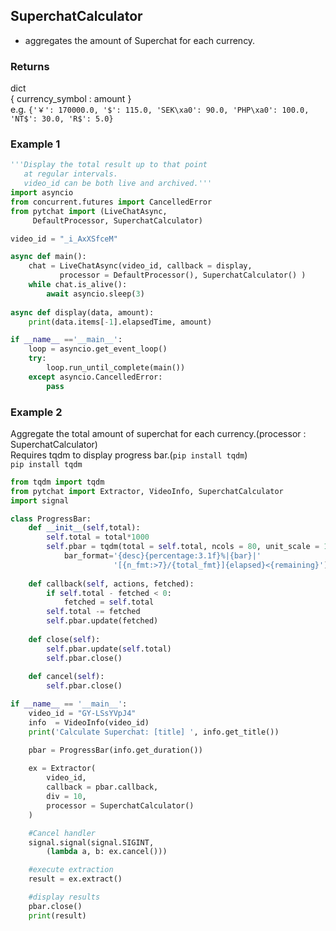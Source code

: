 ## SuperchatCalculator
+ aggregates the amount of Superchat for each currency.

### Returns
dict<br> { currency_symbol : amount }<br>
e.g.
`{'￥': 170000.0, '$': 115.0, 'SEK\xa0': 90.0, 'PHP\xa0': 100.0, 'NT$': 30.0, 'R$': 5.0}`
### Example 1
```python
'''Display the total result up to that point 
   at regular intervals.
   video_id can be both live and archived.'''
import asyncio
from concurrent.futures import CancelledError
from pytchat import (LiveChatAsync, 
     DefaultProcessor, SuperchatCalculator)

video_id = "_i_AxXSfceM"

async def main():
    chat = LiveChatAsync(video_id, callback = display,
           processor = DefaultProcessor(), SuperchatCalculator() )
    while chat.is_alive():
        await asyncio.sleep(3)        
 
async def display(data, amount):
    print(data.items[-1].elapsedTime, amount)

if __name__ =='__main__':
    loop = asyncio.get_event_loop()
    try:
        loop.run_until_complete(main())
    except asyncio.CancelledError:
        pass
```

### Example 2
Aggregate the total amount of superchat for each currency.(processor : SuperchatCalculator)<br>
Requires tqdm to display progress bar.(`pip install tqdm`)
<br>
`pip install tqdm`
<br>
```python
from tqdm import tqdm
from pytchat import Extractor, VideoInfo, SuperchatCalculator
import signal

class ProgressBar:
    def __init__(self,total):
        self.total = total*1000
        self.pbar = tqdm(total = self.total, ncols = 80, unit_scale = 1,
            bar_format='{desc}{percentage:3.1f}%|{bar}|'
                       '[{n_fmt:>7}/{total_fmt}]{elapsed}<{remaining}')
        
    def callback(self, actions, fetched):
        if self.total - fetched < 0:
            fetched = self.total
        self.total -= fetched
        self.pbar.update(fetched)
    
    def close(self):
        self.pbar.update(self.total)
        self.pbar.close()
    
    def cancel(self):
        self.pbar.close()

if __name__ == '__main__':
    video_id = "GY-LSsYVpJ4"
    info  = VideoInfo(video_id)
    print('Calculate Superchat: [title] ', info.get_title())    

    pbar = ProgressBar(info.get_duration())
 
    ex = Extractor(
        video_id,
        callback = pbar.callback,
        div = 10,
        processor = SuperchatCalculator()
    )

    #Cancel handler
    signal.signal(signal.SIGINT,  
        (lambda a, b: ex.cancel()))

    #execute extraction
    result = ex.extract()

    #display results
    pbar.close()
    print(result)
